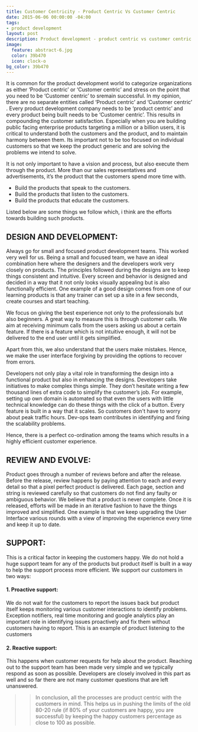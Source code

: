 ```yaml
---
title: Customer Centricity - Product Centric Vs Customer Centric
date: 2015-06-06 00:00:00 -04:00
tags:
- product development
layout: post
description: Product development - product centric vs customer centric approach
image:
  feature: abstract-6.jpg
  color: 39b470
  icon: clock-o
bg_color: 39b470
---
```


It is common for the product development world to categorize organizations as either ‘Product centric’ or ‘Customer centric’ and stress on the point that you need to be ‘Customer centric’ to sremain successful. In my opinion, there are no separate entities called ‘Product centric’ and ‘Customer centric’ . Every product development company needs to be ‘product centric’ and every product being built needs to be ‘Customer centric’. This results in compounding the customer satisfaction. Especially when you are building public facing enterprise products targeting a million or a billion users, it is critical to understand both the customers and the product, and to maintain harmony between them. Its important not to be too focused on individual customers so that we keep the product generic and are solving the problems we intend to solve.

It is not only important to have a vision and process, but also execute them through the product.
More than our sales representatives and advertisements, it’s the product that the customers spend more time with.

 - Build the products that speak to the customers.
 - Build the products that listen to the customers.
 - Build the products that educate the customers.

Listed below are some things we follow which, i think are the efforts towards building such products.

## DESIGN AND DEVELOPMENT:

Always go for small and focused product development teams. This worked very well for us. Being a small and focused team, we have an ideal combination here where the designers and the developers work very closely on products. The principles followed during the designs are to keep things consistent and intuitive. Every screen and behavior is designed and decided in a way that it not only looks visually appealing but is also functionally efficient.
One example of a good design comes from one of our learning products is that any trainer can set up a site in a few seconds, create courses and start teaching.

We focus on giving the best experience not only to the professionals but also beginners. A great way to measure this is through customer calls. We aim at receiving minimum calls from the users asking us about a certain feature. If there is a feature which is not intuitive enough, it will not be delivered to the end user until it gets simplified.

Apart from this, we also understand that the users make mistakes. Hence, we make the user interface forgiving by providing the options to recover from errors.

Developers  not only play a vital role in transforming the design into a functional product but also in enhancing the designs. Developers take initiatives to make complex things simple. They don’t hesitate writing a few thousand lines of extra code to simplify the customer’s job.
For example,  setting up own domain is automated so that even the users with little technical knowledge can do these things with the click of a button.
Every feature is built in a way that it scales. So customers don't have to worry about peak traffic hours. Dev-ops team contributes in identifying and fixing the scalability problems.

Hence, there is a perfect co-ordination among the teams which results in a highly efficient customer experience.

## REVIEW AND EVOLVE:

Product goes through a number of reviews before and after the release. Before the release, review happens by paying attention to each and every detail so that a pixel perfect product is delivered. Each page, section and string is reviewed carefully so that customers do not find any faulty or ambiguous behavior. We believe that a product is never complete. Once it is released, efforts will be made in an iterative fashion to have the things improved and simplified. One example is that we keep upgrading the User Interface various rounds with a view of improving the experience every time and keep it up to date.

## SUPPORT:

This is a critical factor in keeping the customers happy. We do not hold a huge support team for any of the products but product itself is built in a way to help the support process more efficient. We support our customers in two ways:

#### 1. Proactive support:

We do not wait for the customers to report the issues back but product itself keeps monitoring various customer interactions to identify problems. Exception notifiers, real time monitoring and google analytics play an important role in identifying issues proactively and fix them without customers having to report. This is an example of product listening to the customers

#### 2. Reactive support:

This happens when customer requests for help about the product. Reaching out to the support team has been made very simple and we typically respond as soon as possible. Developers are closely involved in this part as well and so far there are not many customer questions that are left unanswered.

>> In conclusion, all the processes are product centric with the customers in mind. This helps us in pushing the limits of the old 80-20 rule (if 80% of your customers are happy, you are successful) by keeping the happy customers percentage as close to 100 as possible.

